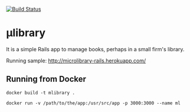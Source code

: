 [![Build Status](https://travis-ci.org/adaRn/microlibrary.svg?branch=master)](https://travis-ci.org/adaRn/microlibrary)

# μlibrary
It is a simple Rails app to manage books, perhaps in a small firm's library.

Running sample: http://microlibrary-rails.herokuapp.com/

## Running from Docker

`docker build -t mlibrary .`

`docker run -v /path/to/the/app:/usr/src/app -p 3000:3000 --name ml`
